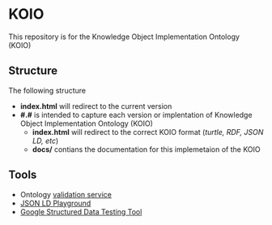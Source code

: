 # KOIO
This repository is for the Knowledge Object Implementation Ontology (KOIO)

## Structure 
The following structure 

* **index.html** will redirect to the current version
* **#.#** is intended to capture each version or implentation of Knowledge Object Implementation Ontology (KOIO)
  * **index.html** will redirect to the correct KOIO format (_turtle, RDF, JSON LD, etc_)
  * **docs/** contians the documentation for this implemetaion of the KOIO



## Tools
- Ontology [validation service](http://iot.ee.surrey.ac.uk/SSNValidation/)
- [JSON LD Playground](https://json-ld.org/playground/)
- [Google Structured Data Testing Tool](https://search.google.com/structured-data/testing-tool)
